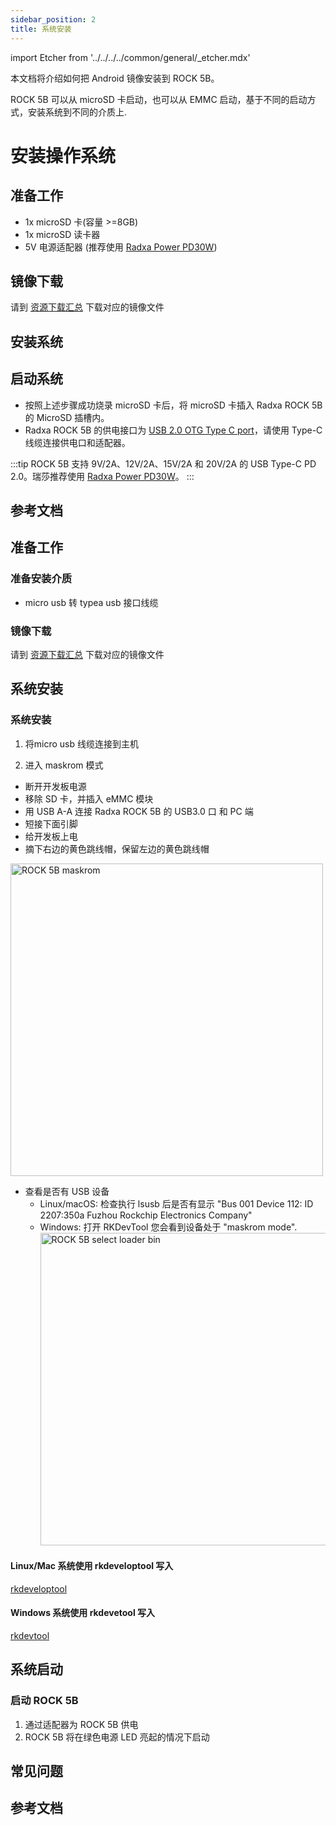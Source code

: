 ```yaml
---
sidebar_position: 2
title: 系统安装
---
```


import Etcher from '../../../../common/general/\_etcher.mdx'

本文档将介绍如何把 Android 镜像安装到 ROCK 5B。

ROCK 5B 可以从 microSD 卡启动，也可以从 EMMC 启动，基于不同的启动方式，安装系统到不同的介质上.

<Tabs queryString="target">

<TabItem value="microsd" label="安装系统到 microSD 卡">

# 安装操作系统

## 准备工作

- 1x microSD 卡(容量 >=8GB)
- 1x microSD 读卡器
- 5V 电源适配器 (推荐使用 [Radxa Power PD30W](/accessories/pd_30w))

## 镜像下载

请到 [资源下载汇总](./download) 下载对应的镜像文件

## 安装系统

<Etcher model="rock5b" />

## 启动系统

- 按照上述步骤成功烧录 microSD 卡后，将 microSD 卡插入 Radxa ROCK 5B 的 MicroSD 插槽内。
- Radxa ROCK 5B 的供电接口为 [USB 2.0 OTG Type C port](/rock5/rock5b/hardware-design/hardware-interface)，请使用 Type-C 线缆连接供电口和适配器。

:::tip
ROCK 5B 支持 9V/2A、12V/2A、15V/2A 和 20V/2A 的 USB Type-C PD 2.0。瑞莎推荐使用 [Radxa Power PD30W](/accessories/pd_30w)。
:::

## 参考文档

</TabItem>

<TabItem value="emmc" label="安装系统到 eMMC ">

## 准备工作

### 准备安装介质

- micro usb 转 typea usb 接口线缆

### 镜像下载

请到 [资源下载汇总](./download) 下载对应的镜像文件

## 系统安装

### 系统安装

1. 将micro usb 线缆连接到主机

2. 进入 maskrom 模式

- 断开开发板电源
- 移除 SD 卡，并插入 eMMC 模块
- 用 USB A-A 连接 Radxa ROCK 5B 的 USB3.0 口 和 PC 端
- 短接下面引脚
- 给开发板上电
- 摘下右边的黄色跳线帽，保留左边的黄色跳线帽

<img src="/img/rock5b/rock-5b-maskrom-01.webp" alt="ROCK 5B maskrom" width="500" />

- 查看是否有 USB 设备
  - Linux/macOS: 检查执行 lsusb 后是否有显示 "Bus 001 Device 112: ID 2207:350a Fuzhou Rockchip Electronics Company"
  - Windows: 打开 RKDevTool 您会看到设备处于 "maskrom mode".
    <img src="/img/rock5b/rock-5b-select-loader-bin.webp" alt="ROCK 5B select loader bin" width="500" />

<Tabs queryString="target">

<TabItem value="linux/mac" label="Linux/mac">

#### Linux/Mac 系统使用 rkdeveloptool 写入

[rkdeveloptool](../../low-level-dev/maskrom)

</TabItem>

<TabItem value="windows" label="Windows">

#### Windows 系统使用 rkdevetool 写入

[rkdevtool](/rock5/rock5b/low-level-dev/maskrom)

</TabItem>

</Tabs>

## 系统启动

### 启动 ROCK 5B

1. 通过适配器为 ROCK 5B 供电
2. ROCK 5B 将在绿色电源 LED 亮起的情况下启动

</TabItem>

</Tabs>

## 常见问题

## 参考文档
